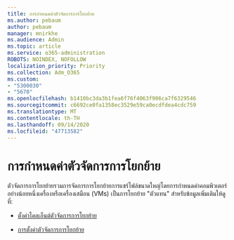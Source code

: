 ```yaml
---
title: การกำหนดค่าตัวจัดการการโยกย้าย
ms.author: pebaum
author: pebaum
manager: mnirkhe
ms.audience: Admin
ms.topic: article
ms.service: o365-administration
ROBOTS: NOINDEX, NOFOLLOW
localization_priority: Priority
ms.collection: Adm_O365
ms.custom:
- "5300030"
- "5670"
ms.openlocfilehash: b1410bc3da3b1fea6f76f4063f906ca7f6329546
ms.sourcegitcommit: c6692ce0fa1358ec3529e59ca0ecdfdea4cdc759
ms.translationtype: MT
ms.contentlocale: th-TH
ms.lasthandoff: 09/14/2020
ms.locfileid: "47713582"
---
```

# <a name="configuring-migration-manager"></a>การกำหนดค่าตัวจัดการการโยกย้าย

ตัวจัดการการโยกย้ายรวมการจัดการการโยกย้ายการแชร์ไฟล์ขนาดใหญ่โดยการกำหนดค่าคอมพิวเตอร์อย่างน้อยหนึ่งเครื่องหรือเครื่องเสมือน (VMs) เป็นการโยกย้าย "ตัวแทน" สำหรับข้อมูลเพิ่มเติมให้ดูที่:

- [ตั้งค่าไคลเอ็นต์ตัวจัดการการโยกย้าย](https://docs.microsoft.com/sharepointmigration/mm-setup-clients)

- [การตั้งค่าตัวจัดการการโยกย้าย](https://docs.microsoft.com/sharepointmigration/mm-settings)
